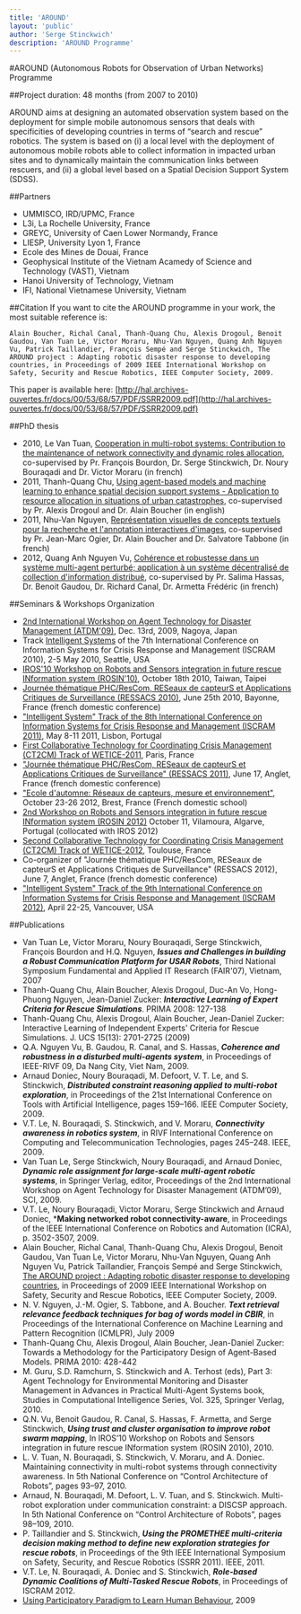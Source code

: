 ```yaml
---
title: 'AROUND'
layout: 'public'
author: 'Serge Stinckwich'
description: 'AROUND Programme'
---
```

#AROUND (Autonomous Robots for Observation of Urban Networks) Programme

##Project duration: 48 months (from 2007 to 2010)

AROUND aims at designing an automated observation system based on the deployment for simple mobile autonomous sensors that deals with specificities of developing countries in terms of “search and rescue” robotics. The system is based on (i) a local level with the deployment of autonomous mobile robots able to collect information in impacted urban sites and to dynamically maintain the communication links between rescuers, and (ii) a global level based on a Spatial Decision Support System (SDSS).

##Partners
- UMMISCO, IRD/UPMC, France
- L3i, La Rochelle University, France
- GREYC, University of Caen Lower Normandy, France
- LIESP, University Lyon 1, France
- Ecole des Mines de Douai, France
- Geophysical Institute of the Vietnam Acamedy of Science and Technology (VAST), Vietnam
- Hanoi University of Technology, Vietnam
- IFI, National Vietnamese University, Vietnam

##Citation
If you want to cite the AROUND programme in your work, the most suitable reference is:

```Alain Boucher, Richal Canal, Thanh-Quang Chu, Alexis Drogoul, Benoit Gaudou, Van Tuan Le, Victor Moraru, Nhu-Van Nguyen, Quang Anh Nguyen Vu, Patrick Taillandier, François Sempé and Serge Stinckwich, The AROUND project : Adapting robotic disaster response to developing countries, in Proceedings of 2009 IEEE International Workshop on Safety, Security and Rescue Robotics, IEEE Computer Society, 2009.```

This paper is available here: [http://hal.archives-ouvertes.fr/docs/00/53/68/57/PDF/SSRR2009.pdf](http://hal.archives-ouvertes.fr/docs/00/53/68/57/PDF/SSRR2009.pdf)

##PhD thesis
* 2010, Le Van Tuan, [Cooperation in multi-robot systems: Contribution to the maintenance of network connectivity and dynamic roles allocation](http://sma.lip6.fr/Csma/theses/THESE_LE2010.pdf), co-supervised by Pr. François Bourdon, Dr. Serge Stinckwich, Dr. Noury Bouraqadi and Dr. Victor Moraru (in french)
* 2011, Thanh-Quang Chu, [Using agent-based models and machine learning to enhance spatial decision support systems - Application to resource allocation in situations of urban catastrophes](http://www2.ifi.auf.org/personnel/Alain.Boucher/recherche/these-Chu_Thanh_Quang.pdf), co-supervised by Pr. Alexis Drogoul and Dr. Alain Boucher (in english)
* 2011, Nhu-Van Nguyen, [Représentation visuelles de concepts textuels pour la recherche et l'annotation interactives d'images](http://tel.archives-ouvertes.fr/docs/00/73/07/07/PDF/2011Nguyen22135.pdf), co-supervised by Pr. Jean-Marc Ogier, Dr. Alain Boucher and Dr. Salvatore Tabbone (in french)
* 2012, Quang Anh Nguyen Vu, [Cohérence et robustesse dans un système multi-agent perturbé; application à un système décentralisé de collection d'information distribué](http://liris.cnrs.fr/publis/?id=5899), co-supervised by Pr. Salima Hassas, Dr. Benoit Gaudou, Dr. Richard Canal, Dr. Armetta Frédéric (in french)

##Seminars & Workshops Organization
- [2nd International Workshop on Agent Technology for Disaster Management (ATDM'09)](http://www.doesnotunderstand.org/public/ATDM2009.html), Dec. 13rd, 2009, Nagoya, Japan
- Track [Intelligent Systems](http://www.iscram.org/ISCRAM2010/Track_ISCRAM2010_Intell_Sys.pdf) of the 7th International Conference on Information Systems for Crisis Response and Management (ISCRAM 2010), 2-5 May 2010, Seattle, USA
- [IROS'10 Workshop on Robots and Sensors integration in future rescue INformation system (ROSIN'10)](http://www.doesnotunderstand.org/public/ROSIN2010.html), October 18th 2010, Taiwan, Taipei
- [Journée thématique PHC/ResCom, RESeaux de capteurS et Applications Critiques de Surveillance (RESSACS 2010)](http://liuppa.univ-pau.fr/RESSACS/Accueil.html), June 25th 2010, Bayonne, France (french domestic conference)
- ["Intelligent System" Track of the 8th International Conference on Information Systems for Crisis Response and Management (ISCRAM 2011)](http://iscram2011.lnec.pt/), May 8-11 2011, Lisbon, Portugal
- [First Collaborative Technology for Coordinating Crisis Management (CT2CM) Track of WETICE-2011](http://www.doesnotunderstand.org/public/CT2CM2011), Paris, France
- ["Journée thématique PHC/ResCom, RESeaux de capteurS et Applications Critiques de Surveillance" (RESSACS 2011)](http://web.univ-pau.fr/~cpham/iWEB/RESSACS2011/Accueil.html), June 17, Anglet, France (french domestic conference)
- ["Ecole d'automne: Réseaux de capteurs, mesure et environnement"](http://ecole-capteurs.univ-brest.fr/), October 23-26 2012, Brest, France (French domestic school)
- [2nd Workshop on Robots and Sensors integration in future rescue INformation system (ROSIN 2012)](http://www.doesnotunderstand.org/public/ROSIN2012.html) October 11, Vilamoura, Algarve, Portugal (collocated with IROS 2012)
- [Second Collaborative Technology for Coordinating Crisis Management (CT2CM) Track of WETICE-2012](http://www.doesnotunderstand.org/public/CT2CM2012), Toulouse, France
- Co-organizer of "Journée thématique PHC/ResCom, RESeaux de capteurS et Applications Critiques de Surveillance" (RESSACS 2012), June 7, Anglet, France (french domestic conference)
- ["Intelligent System" Track of the 9th International Conference on Information Systems for Crisis Response and Management (ISCRAM 2012)](http://www.iscramlive.org/portal/taxonomy/term/11), April 22-25, Vancouver, USA

##Publications
* Van Tuan Le, Victor Moraru, Noury Bouraqadi, Serge Stinckwich, François Bourdon and H.Q. Nguyen, ***Issues and Challenges in building a Robust Communication Platform for USAR Robots***, Third National Symposium Fundamental and Applied IT Research (FAIR'07), Vietnam, 2007
* Thanh-Quang Chu, Alain Boucher, Alexis Drogoul, Duc-An Vo, Hong-Phuong Nguyen, Jean-Daniel Zucker: ***Interactive Learning of Expert Criteria for Rescue Simulations***. PRIMA 2008: 127-138
* Thanh-Quang Chu, Alexis Drogoul, Alain Boucher, Jean-Daniel Zucker: Interactive Learning of Independent Experts' Criteria for Rescue Simulations. J. UCS 15(13): 2701-2725 (2009)
* Q.A. Nguyen Vu, B. Gaudou, R. Canal, and S. Hassas, ***Coherence and robustness in a disturbed multi-agents system***, in Proceedings of IEEE-RIVF 09, Da Nang City, Viet Nam, 2009.
* Arnaud Doniec, Noury Bouraqadi, M. Defoort, V. T. Le, and S. Stinckwich, ***Distributed constraint reasoning applied to multi-robot exploration***, in Proceedings of the 21st International Conference on Tools with Artificial Intelligence, pages 159–166. IEEE Computer Society, 2009.
* V.T. Le, N. Bouraqadi, S. Stinckwich, and V. Moraru, ***Connectivity awareness in robotics system***, in RIVF International Conference on Computing and Telecommunication Technologies, pages 245–248. IEEE, 2009.
* Van Tuan Le, Serge Stinckwich, Noury Bouraqadi, and Arnaud Doniec, ***Dynamic role assignment for large-scale multi-agent robotic systems***, in Springer Verlag, editor, Proceedings of the 2nd International Workshop on Agent Technology for Disaster Management (ATDM’09), SCI, 2009.
* V.T. Le, Noury Bouraqadi, Victor Moraru, Serge Stinckwich and Arnaud Doniec, ***Making networked robot connectivity-aware**, in Proceedings of the IEEE International Conference on Robotics and Automation (ICRA), p. 3502-3507, 2009.
* Alain Boucher, Richal Canal, Thanh-Quang Chu, Alexis Drogoul, Benoit Gaudou, Van Tuan Le, Victor Moraru, Nhu-Van Nguyen, Quang Anh Nguyen Vu, Patrick Taillandier, François Sempé and Serge Stinckwich, [The AROUND project : Adapting robotic disaster response to developing countries](http://hal.archives-ouvertes.fr/docs/00/53/68/57/PDF/SSRR2009.pdf), in Proceedings of 2009 IEEE International Workshop on Safety, Security and Rescue Robotics, IEEE Computer Society, 2009.
* N. V. Nguyen, J.-M. Ogier, S. Tabbone, and A. Boucher. ***Text retrieval relevance feedback techniques for bag of words model in CBIR***, in Proceedings of the International Conference on Machine Learning and Pattern Recognition (ICMLPR), July 2009
* Thanh-Quang Chu, Alexis Drogoul, Alain Boucher, Jean-Daniel Zucker: Towards a Methodology for the Participatory Design of Agent-Based Models. PRIMA 2010: 428-442
* M. Guru, S.D. Ramchurn, S. Stinckwich and A. Terhost (eds), Part 3: Agent Technology for Environmental Monitoring and Disaster Management in Advances in Practical Multi-Agent Systems book, Studies in Computational Intelligence Series, Vol. 325, Springer Verlag, 2010.
* Q.N. Vu, Benoit Gaudou, R. Canal, S. Hassas, F. Armetta, and Serge Stinckwich, ***Using trust and cluster organisation to improve robot swarm mapping***, In IROS’10 Workshop on Robots and Sensors integration in future rescue INformation system (ROSIN 2010), 2010.
* L. V. Tuan, N. Bouraqadi, S. Stinckwich, V. Moraru, and A. Doniec. Maintaining connectivity in multi-robot systems through connectivity awareness. In 5th National Conference on “Control Architecture of Robots”, pages 93–97, 2010.
* Arnaud, N. Bouraqadi, M. Defoort, L. V. Tuan, and S. Stinckwich. Multi-robot exploration under communication constraint: a DISCSP approach. In 5th National Conference on “Control Architecture of Robots”, pages 98–109, 2010.
* P. Taillandier and S. Stinckwich, ***Using the PROMETHEE multi-criteria decision making method to define new exploration strategies for rescue robots***, in Proceedings of the 9th IEEE International Symposium on Safety, Security, and Rescue Robotics (SSRR 2011). IEEE, 2011.
* V.T. Le, N. Bouraqadi, A. Doniec and S. Stinckwich, ***Role-based Dynamic Coalitions of Multi-Tasked Rescue Robots***, in Proceedings of ISCRAM 2012.
* [Using Participatory Paradigm to Learn Human Behaviour](http://hal.ird.fr/docs/00/68/91/51/PDF/KSE-2009_Taillandier-Chu.pdf), 2009